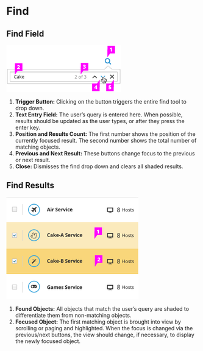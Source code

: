 # Find

## Find Field

![Find field](img/find-callout.png)

1. **Trigger Button:** Clicking on the button triggers the entire find tool to drop down.
1. **Text Entry Field:** The user’s query is entered here. When possible, results should be updated as the user types, or after they press the enter key.
1. **Position and Results Count:** The first number shows the position of the currently focused result. The second number shows the total number of matching objects.
1. **Previous and Next Result:** These buttons change focus to the previous or next result.
1. **Close:** Dismisses the find drop down and clears all shaded results.

## Find Results

![Find results](img/find-callout2.png)

1. **Found Objects:** All objects that match the user’s query are shaded to differentiate them from non-matching objects.
1. **Focused Object:** The first matching object is brought into view by scrolling or paging and highlighted. When the focus is changed via the previous/next buttons, the view should change, if necessary, to display the newly focused object.
